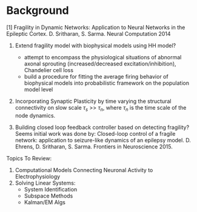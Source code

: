 # Background
[1] Fragility in Dynamic Networks: Application to Neural Networks in the Epileptic Cortex. D. Sritharan, S. Sarma. Neural Computation 2014

1. Extend fragility model with biophysical models using HH model?
	- attempt to encompass the physiological situations of abnormal axonal sprouting (increased/decreased excitation/inhibition), Chandelier cell loss
	- build a procedure for fitting the average firing behavior of biophysical models into probabilistic framework on the population model level

2. Incorporating Synaptic Plasticity by time varying the structural connectivity on slow scale $\tau_s$ >> $\tau_n$, where $\tau_n$ is the time scale of the node dynamics.

3. Building closed loop feedback controller based on detecting fragility? Seems initial work was done by:
Closed-loop control of a fragile network: application to seizure-like dynamics of an epilepsy model. D. Ehrens, D. Sritharan, S. Sarma. Frontiers in Neuroscience 2015. 

Topics To Review:
1) Computational Models Connecting Neuronal Activity to Electrophysiology
2) Solving Linear Systems:
	- System Identification
	- Subspace Methods
	- Kalman/EM Algs



